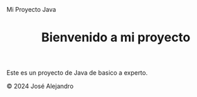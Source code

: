 <!DOCTYPE html>
<html lang="es">
<head>
    <meta charset="UTF-8">
    <meta name="viewport" content="width=device-width, initial-scale=1.0">
    Mi Proyecto Java
 </head>
<body>
    <header>
        <h1>Bienvenido a mi proyecto</h1>
    </header>
    <main>
        <p>Este es un proyecto de Java de basico a experto.</p>
    </main>
    <footer>
        <p>&copy; 2024 José Alejandro</p>
    </footer>
</body>
</html>
